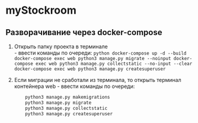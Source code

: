 # myStockroom

## Разворачивание через docker-compose
  1. Открыть папку проекта в терминале  
    - ввести команды по очереди:
    ```python
        docker-compose up -d --build
        docker-compose exec web python3 manage.py migrate --noinput
        docker-compose exec web python3 manage.py collectstatic --no-input --clear
        docker-compose exec web python3 manage.py createsuperuser
    ```
  
  2. Если миграции не сработали из терминала, то открыть терминал контейнера web
    - ввести команды по очереди:
      ```python
          python3 manage.py makemigrations
          python3 manage.py migrate
          python3 manage.py collectstatic
          python3 manage.py createsuperuser
      ```

<!--      
Develop
  docker-compose down -v
  docker-compose up -d --build
  docker-compose exec web python manage.py migrate --noinput
  docker-compose exec web python manage.py collectstatic --no-input --clear


Production
  docker-compose -f docker-compose.prod.yml down -v
  docker-compose -f docker-compose.prod.yml up -d --build
  docker-compose -f docker-compose.prod.yml exec web python manage.py migrate --noinput
  docker-compose -f docker-compose.prod.yml exec web python manage.py collectstatic --no-input --clear
  docker-compose -f docker-compose.prod.yml exec web python manage.py createsuperuser



  next
    python3 manage.py makemigrations
    python3 manage.py migrate
    python3 manage.py collectstatic
    python3 manage.py createsuperuser
  
  test
    python3 manage.py test
-->
    